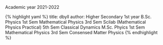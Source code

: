 Academic year 2021-2022

{% highlight yaml %} title: dbyll author:
Higher Secondary
  1st year
B.Sc. Physics
  1st Sem Mathematical Physics
  3rd Sem Scilab (Mathematical Physics Practical)
  5th Sem Classical Dynamics
M.Sc. Phyics
  1st Sem Mathematical Physics
  3rd Sem Consensed Matter Physics
{% endhighlight %}
